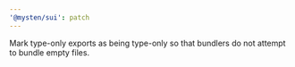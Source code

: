 ```yaml
---
'@mysten/sui': patch
---
```


Mark type-only exports as being type-only so that bundlers do not attempt to bundle empty files.
